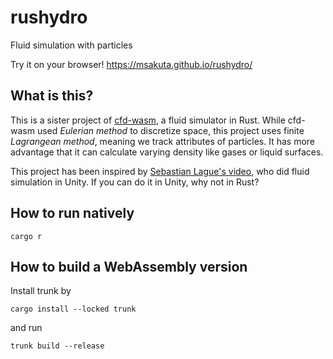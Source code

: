 # rushydro

Fluid simulation with particles

Try it on your browser! https://msakuta.github.io/rushydro/

## What is this?

This is a sister project of [cfd-wasm](https://github.com/msakuta/cfd-wasm), a fluid simulator in Rust.
While cfd-wasm used _Eulerian method_ to discretize space, this project uses finite _Lagrangean method_, meaning we track attributes of particles.
It has more advantage that it can calculate varying density like gases or liquid surfaces.

This project has been inspired by [Sebastian Lague's video](https://youtu.be/rSKMYc1CQHE?si=4z0-JIuDQ7tOuDHR),
who did fluid simulation in Unity.
If you can do it in Unity, why not in Rust?


## How to run natively

```
cargo r
```


## How to build a WebAssembly version

Install trunk by 

```
cargo install --locked trunk
```

and run

```
trunk build --release
```

